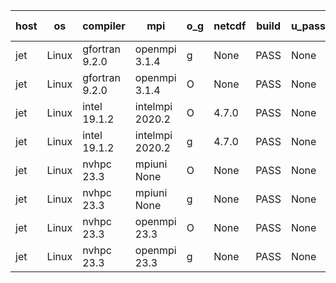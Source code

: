 

| host     | os       | compiler                              | mpi                      | o_g        | netcdf        | build       | u_pass          | u_fail          | s_pass            | s_fail            | e_pass             | e_fail             | nuopc_pass       | nuopc_fail       | artifacts link          |
|----------|----------|---------------------------------------|--------------------------|------------|---------------|-------------|-----------------|-----------------|-------------------|-------------------|--------------------|--------------------|------------------|------------------|-------------------------|
| jet | Linux | gfortran 9.2.0 | openmpi 3.1.4  | g | None  | PASS | None | None | None | None | None | None | None | None | <a href="https://github.com/esmf-org/esmf-test-artifacts/tree/43c4d9de8a1a7ab1ac09904431c08e1a2cfa2255/develop/gfortran/9.2.0/g/openmpi/3.1.4" target="_blank">43c4d9d</a> | 
| jet | Linux | gfortran 9.2.0 | openmpi 3.1.4  | O | None  | PASS | None | None | None | None | None | None | None | None | <a href="https://github.com/esmf-org/esmf-test-artifacts/tree/0292c9377931f06a794d823300c97806998eac52/develop/gfortran/9.2.0/O/openmpi/3.1.4" target="_blank">0292c93</a> | 
| jet | Linux | intel 19.1.2 | intelmpi 2020.2  | O | 4.7.0  | PASS | None | None | None | None | None | None | None | None | <a href="https://github.com/esmf-org/esmf-test-artifacts/tree/eaf366739ef465f78020039d9d7584defa384667/develop/intel/19.1.2/O/intelmpi/2020.2" target="_blank">eaf3667</a> | 
| jet | Linux | intel 19.1.2 | intelmpi 2020.2  | g | 4.7.0  | PASS | None | None | None | None | None | None | None | None | <a href="https://github.com/esmf-org/esmf-test-artifacts/tree/86d6e489d5f83d7e747aa7fd69252969001b8c97/develop/intel/19.1.2/g/intelmpi/2020.2" target="_blank">86d6e48</a> | 
| jet | Linux | nvhpc 23.3 | mpiuni None  | O | None  | PASS | None | None | None | None | None | None | None | None | <a href="https://github.com/esmf-org/esmf-test-artifacts/tree/b57ba8a2295e5db2313111d446da8082004e2fcb/develop/nvhpc/23.3/O/mpiuni/None" target="_blank">b57ba8a</a> | 
| jet | Linux | nvhpc 23.3 | mpiuni None  | g | None  | PASS | None | None | None | None | None | None | None | None | <a href="https://github.com/esmf-org/esmf-test-artifacts/tree/b09587cb0b516d1da71f1d21b7811d1efb868124/develop/nvhpc/23.3/g/mpiuni/None" target="_blank">b09587c</a> | 
| jet | Linux | nvhpc 23.3 | openmpi 23.3  | O | None  | PASS | None | None | None | None | None | None | None | None | <a href="https://github.com/esmf-org/esmf-test-artifacts/tree/a97ab8c3e69b9972868bfeb926ca142b215873f6/develop/nvhpc/23.3/O/openmpi/23.3" target="_blank">a97ab8c</a> | 
| jet | Linux | nvhpc 23.3 | openmpi 23.3  | g | None  | PASS | None | None | None | None | None | None | None | None | <a href="https://github.com/esmf-org/esmf-test-artifacts/tree/f0909df18bd43040eb8e9441c78cbb8b74a7768f/develop/nvhpc/23.3/g/openmpi/23.3" target="_blank">f0909df</a> | 
